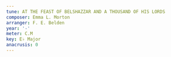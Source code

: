 ```yaml
---
tune: AT THE FEAST OF BELSHAZZAR AND A THOUSAND OF HIS LORDS
composer: Emma L. Morton
arranger: F. E. Belden
year: '-'
meter: C.M
key: E♭ Major
anacrusis: 0
---
```

